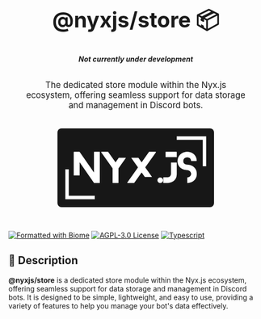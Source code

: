 <div align="center" style="padding: 30px;">
  <h1 style="font-size: 3em; font-weight: bold;">@nyxjs/store 📦</h1>
  <h6 style="font-size: 1em; font-weight: bold;">Not currently under development</h6>
  <p style="font-size: 1.2em; margin-top: 10px;">The dedicated store module within the Nyx.js ecosystem, offering seamless support for data storage and management in Discord bots.</p>
  <img src="../../assets/nyxjs_banner.png" alt="Nyx.js Banner" width="70%" style="margin-top: 20px; border-radius: 8px;">
</div>

[![Formatted with Biome](https://img.shields.io/badge/Formatted_with-Biome-27272a?style=for-the-badge&logo=biome)](https://biomejs.dev/)
[![AGPL-3.0 License](https://img.shields.io/badge/License-AGPL_3.0-3f3f46?style=for-the-badge)](https://www.gnu.org/licenses/agpl-3.0.html)
[![Typescript](https://img.shields.io/badge/TypeScript-Ready-52525b?style=for-the-badge&logo=typescript)](https://www.typescriptlang.org/)

## 🌟 Description

**@nyxjs/store** is a dedicated store module within the Nyx.js ecosystem, offering seamless support for data storage and
management in Discord bots. It is designed to be simple, lightweight, and easy to use, providing a variety of features
to help you manage your bot's data effectively.
